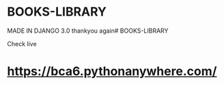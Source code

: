 # BOOKS-LIBRARY
MADE IN DJANGO 3.0
thankyou
again# BOOKS-LIBRARY

Check live 
# https://bca6.pythonanywhere.com/
